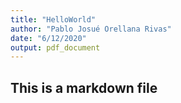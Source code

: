 ```yaml
---
title: "HelloWorld"
author: "Pablo Josué Orellana Rivas"
date: "6/12/2020"
output: pdf_document
---
```


## This is a markdown file